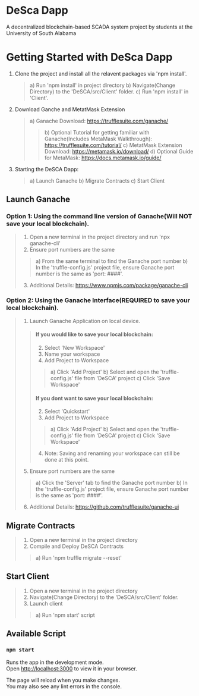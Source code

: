 # DeSca Dapp
A decentralized blockchain-based SCADA system project by students at the University of South Alabama

# Getting Started with DeSca Dapp
1. Clone the project and install all the relavent packages via 'npm install'.
    > a) Run 'npm install' in project directory
    > b) Navigate(Change Directory) to the 'DeSCA/src/Client' folder.
    > c) Run 'npm install' in 'Client'.
2. Download Ganche and MetatMask Extension
    > a) Ganache Download: https://trufflesuite.com/ganache/
    > > b) Optional Tutorial for getting familiar with Ganache(Includes MetaMask Walkthrough): https://trufflesuite.com/tutorial/
    > c) MetatMask Extension Download: https://metamask.io/download/
    > > d) Optional Guide for MetaMask: https://docs.metamask.io/guide/ 
3. Starting the DeSCA Dapp:
    > a) Launch Ganache
    > b) Migrate Contracts
    > c) Start Client

## Launch Ganache
### Option 1: Using the command line version of Ganache(Will NOT save your local blockchain).
> 1. Open a new terminal in the project directory and run 'npx ganache-cli'  
> 2. Ensure port numbers are the same
> > a) From the same terminal to find the Ganache port number
> > b) In the 'truffle-config.js' project file, ensure Ganache port number is the same as 'port: ####'.
> 3. Additional Details: https://www.npmjs.com/package/ganache-cli

### Option 2: Using the Ganache Interface(REQUIRED to save your local blockchain).
> 1. Launch Ganache Application on local device.
> > #### If you would like to save your local blockchain:
> > 2. Select 'New Workspace'
> > 3. Name your workspace
> > 4. Add Project to Workspace
> > > a) Click 'Add Project'
> > > b) Select and open the 'truffle-config.js' file from 'DeSCA' project
> > > c) Click 'Save Workspace'
> > #### If you dont want to save your local blockchain:
> > 2. Select 'Quickstart'
> > 3. Add Project to Workspace
> > > a) Click 'Add Project'
> > > b) Select and open the 'truffle-config.js' file from 'DeSCA' project
> > > c) Click 'Save Workspace'
> > 4. Note: Saving and renaming your workspace can still be done at this point.
> 5. Ensure port numbers are the same
> > a) Click the 'Server' tab to find the Ganache port number
> > b) In the 'truffle-config.js' project file, ensure Ganache port number is the same as 'port: ####'.
> 6. Additional Details: https://github.com/trufflesuite/ganache-ui

## Migrate Contracts
> 1. Open a new terminal in the project directory
> 2. Compile and Deploy DeSCA Contracts
> > a) Run 'npm truffle migrate --reset'

## Start Client
> 1. Open a new terminal in the project directory
> 2. Navigate(Change Directory) to the 'DeSCA/src/Client' folder.
> 3. Launch client
> > a) Run 'npm start' script



## Available Script
### `npm start`

Runs the app in the development mode.\
Open [http://localhost:3000](http://localhost:3000) to view it in your browser.

The page will reload when you make changes.\
You may also see any lint errors in the console.